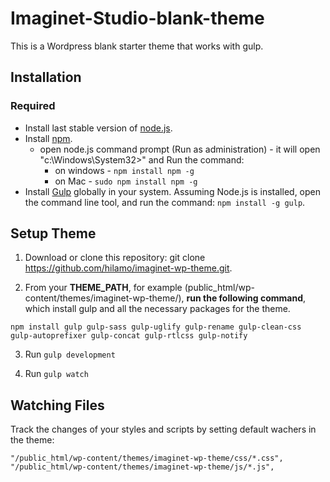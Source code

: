 # Imaginet-Studio-blank-theme
This is a Wordpress blank starter theme that works with gulp.
## Installation
### Required
* Install last stable version of [node.js](https://nodejs.org/en/).
* Install [npm](http://blog.npmjs.org/post/85484771375/how-to-install-npm).
  * open node.js command prompt (Run as administration) - it will open "c:\Windows\System32>"
    and Run the command: 
      * on windows - `npm install npm -g` 
      * on Mac - `sudo npm install npm -g`
* Install [Gulp](http://gulpjs.com/) globally in your system. 
Assuming Node.js is installed, open the command line tool, and run the command: `npm install -g gulp`.

## Setup Theme
1. Download or clone this repository: git clone https://github.com/hilamo/imaginet-wp-theme.git.

2. From your **THEME_PATH**, for example (public_html/wp-content/themes/imaginet-wp-theme/), **run the following command**, which install gulp and all the necessary packages for the theme.
```
npm install gulp gulp-sass gulp-uglify gulp-rename gulp-clean-css gulp-autoprefixer gulp-concat gulp-rtlcss gulp-notify
```

3. Run `gulp development`

4. Run `gulp watch`

## Watching Files
Track the changes of your styles and scripts by setting default wachers in the theme:
```
"/public_html/wp-content/themes/imaginet-wp-theme/css/*.css",
"/public_html/wp-content/themes/imaginet-wp-theme/js/*.js",
```

